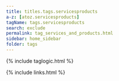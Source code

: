 ```yaml
---
title: titles.tags.servicesproducts
a-z: [atoz.servicesproducts]
tagName: tags.servicesproducts
search: exclude
permalink: tag_services_and_products.html
sidebar: home_sidebar
folder: tags
---
```

{% include taglogic.html %}

{% include links.html %}
